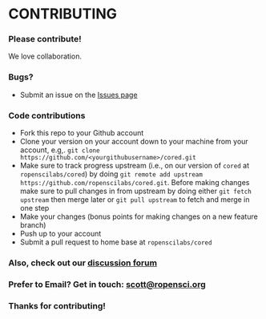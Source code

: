 # CONTRIBUTING #

### Please contribute!

We love collaboration.

### Bugs?

* Submit an issue on the [Issues page](https://github.com/ropenscilabs/cored/issues)

### Code contributions

* Fork this repo to your Github account
* Clone your version on your account down to your machine from your account, e.g,. `git clone https://github.com/<yourgithubusername>/cored.git`
* Make sure to track progress upstream (i.e., on our version of `cored` at `ropenscilabs/cored`) by doing `git remote add upstream https://github.com/ropenscilabs/cored.git`. Before making changes make sure to pull changes in from upstream by doing either `git fetch upstream` then merge later or `git pull upstream` to fetch and merge in one step
* Make your changes (bonus points for making changes on a new feature branch)
* Push up to your account
* Submit a pull request to home base at `ropenscilabs/cored`

### Also, check out our [discussion forum](https://discuss.ropensci.org)

### Prefer to Email? Get in touch: [scott@ropensci.org](mailto:scott@ropensci.org)

### Thanks for contributing!
